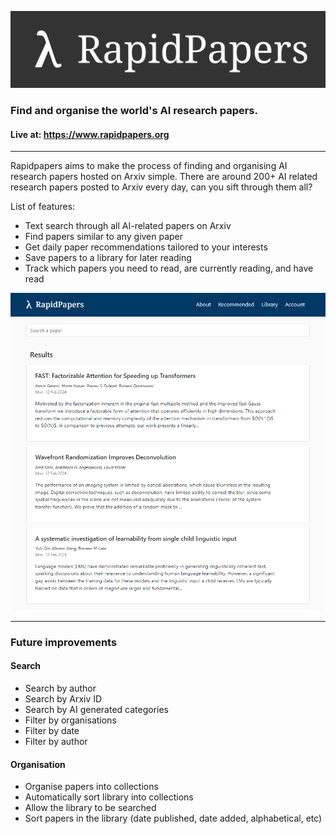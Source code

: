<p align="center">
  <img src="https://github.com/hexhowells/RapidPapers/blob/master/banner.png">
</p>

### Find and organise the world's AI research papers.

#### Live at: https://www.rapidpapers.org

---

Rapidpapers aims to make the process of finding and organising AI research papers hosted on Arxiv simple. There are around 200+ AI related research papers posted to Arxiv every day, can you sift through them all?

List of features:
- Text search through all AI-related papers on Arxiv
- Find papers similar to any given paper
- Get daily paper recommendations tailored to your interests
- Save papers to a library for later reading
- Track which papers you need to read, are currently reading, and have read

<p align="center">
  <img src="https://github.com/hexhowells/RapidPapers/blob/master/example.png">
</p>

---

### Future improvements

#### Search
- Search by author
- Search by Arxiv ID
- Search by AI generated categories
- Filter by organisations
- Filter by date
- Filter by author

#### Organisation
- Organise papers into collections
- Automatically sort library into collections
- Allow the library to be searched
- Sort papers in the library (date published, date added, alphabetical, etc)

